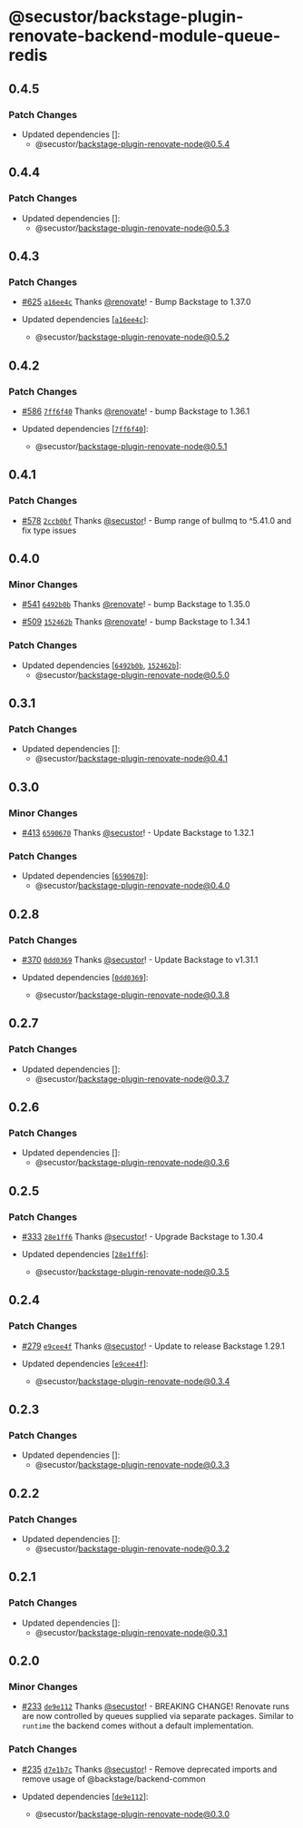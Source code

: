 # @secustor/backstage-plugin-renovate-backend-module-queue-redis

## 0.4.5

### Patch Changes

- Updated dependencies []:
  - @secustor/backstage-plugin-renovate-node@0.5.4

## 0.4.4

### Patch Changes

- Updated dependencies []:
  - @secustor/backstage-plugin-renovate-node@0.5.3

## 0.4.3

### Patch Changes

- [#625](https://github.com/secustor/backstage-plugins/pull/625) [`a16ee4c`](https://github.com/secustor/backstage-plugins/commit/a16ee4c0b67b4f1a8a9069eec3ede2d626acc950) Thanks [@renovate](https://github.com/apps/renovate)! - Bump Backstage to 1.37.0

- Updated dependencies [[`a16ee4c`](https://github.com/secustor/backstage-plugins/commit/a16ee4c0b67b4f1a8a9069eec3ede2d626acc950)]:
  - @secustor/backstage-plugin-renovate-node@0.5.2

## 0.4.2

### Patch Changes

- [#586](https://github.com/secustor/backstage-plugins/pull/586) [`7ff6f40`](https://github.com/secustor/backstage-plugins/commit/7ff6f40d825c3b97f094f5eadff9d4a1ce70533d) Thanks [@renovate](https://github.com/apps/renovate)! - bump Backstage to 1.36.1

- Updated dependencies [[`7ff6f40`](https://github.com/secustor/backstage-plugins/commit/7ff6f40d825c3b97f094f5eadff9d4a1ce70533d)]:
  - @secustor/backstage-plugin-renovate-node@0.5.1

## 0.4.1

### Patch Changes

- [#578](https://github.com/secustor/backstage-plugins/pull/578) [`2ccb0bf`](https://github.com/secustor/backstage-plugins/commit/2ccb0bfc4973d5a0d07c4c145d145b78d004018f) Thanks [@secustor](https://github.com/secustor)! - Bump range of bullmq to ^5.41.0 and fix type issues

## 0.4.0

### Minor Changes

- [#541](https://github.com/secustor/backstage-plugins/pull/541) [`6492b0b`](https://github.com/secustor/backstage-plugins/commit/6492b0be0983f6db3002636385a7fb8b45b99796) Thanks [@renovate](https://github.com/apps/renovate)! - bump Backstage to 1.35.0

- [#509](https://github.com/secustor/backstage-plugins/pull/509) [`152462b`](https://github.com/secustor/backstage-plugins/commit/152462bb3878ee6d7fb13f8455e3018236f38600) Thanks [@renovate](https://github.com/apps/renovate)! - bump Backstage to 1.34.1

### Patch Changes

- Updated dependencies [[`6492b0b`](https://github.com/secustor/backstage-plugins/commit/6492b0be0983f6db3002636385a7fb8b45b99796), [`152462b`](https://github.com/secustor/backstage-plugins/commit/152462bb3878ee6d7fb13f8455e3018236f38600)]:
  - @secustor/backstage-plugin-renovate-node@0.5.0

## 0.3.1

### Patch Changes

- Updated dependencies []:
  - @secustor/backstage-plugin-renovate-node@0.4.1

## 0.3.0

### Minor Changes

- [#413](https://github.com/secustor/backstage-plugins/pull/413) [`6590670`](https://github.com/secustor/backstage-plugins/commit/6590670257a3cac792a8d423f58877925302729b) Thanks [@secustor](https://github.com/secustor)! - Update Backstage to 1.32.1

### Patch Changes

- Updated dependencies [[`6590670`](https://github.com/secustor/backstage-plugins/commit/6590670257a3cac792a8d423f58877925302729b)]:
  - @secustor/backstage-plugin-renovate-node@0.4.0

## 0.2.8

### Patch Changes

- [#370](https://github.com/secustor/backstage-plugins/pull/370) [`0dd0369`](https://github.com/secustor/backstage-plugins/commit/0dd03690cfc1a6309085927c05e2a6c5d2824f5a) Thanks [@secustor](https://github.com/secustor)! - Update Backstage to v1.31.1

- Updated dependencies [[`0dd0369`](https://github.com/secustor/backstage-plugins/commit/0dd03690cfc1a6309085927c05e2a6c5d2824f5a)]:
  - @secustor/backstage-plugin-renovate-node@0.3.8

## 0.2.7

### Patch Changes

- Updated dependencies []:
  - @secustor/backstage-plugin-renovate-node@0.3.7

## 0.2.6

### Patch Changes

- Updated dependencies []:
  - @secustor/backstage-plugin-renovate-node@0.3.6

## 0.2.5

### Patch Changes

- [#333](https://github.com/secustor/backstage-plugins/pull/333) [`28e1ff6`](https://github.com/secustor/backstage-plugins/commit/28e1ff60fa1630f9be80add8951566bc2a2ca4f8) Thanks [@secustor](https://github.com/secustor)! - Upgrade Backstage to 1.30.4

- Updated dependencies [[`28e1ff6`](https://github.com/secustor/backstage-plugins/commit/28e1ff60fa1630f9be80add8951566bc2a2ca4f8)]:
  - @secustor/backstage-plugin-renovate-node@0.3.5

## 0.2.4

### Patch Changes

- [#279](https://github.com/secustor/backstage-plugins/pull/279) [`e9cee4f`](https://github.com/secustor/backstage-plugins/commit/e9cee4f6af7e472bc864ec374b8df0e48ca68a5f) Thanks [@secustor](https://github.com/secustor)! - Update to release Backstage 1.29.1

- Updated dependencies [[`e9cee4f`](https://github.com/secustor/backstage-plugins/commit/e9cee4f6af7e472bc864ec374b8df0e48ca68a5f)]:
  - @secustor/backstage-plugin-renovate-node@0.3.4

## 0.2.3

### Patch Changes

- Updated dependencies []:
  - @secustor/backstage-plugin-renovate-node@0.3.3

## 0.2.2

### Patch Changes

- Updated dependencies []:
  - @secustor/backstage-plugin-renovate-node@0.3.2

## 0.2.1

### Patch Changes

- Updated dependencies []:
  - @secustor/backstage-plugin-renovate-node@0.3.1

## 0.2.0

### Minor Changes

- [#233](https://github.com/secustor/backstage-plugins/pull/233) [`de9e112`](https://github.com/secustor/backstage-plugins/commit/de9e1125ba87d7d43efb632f5643a52c87dbe0ac) Thanks [@secustor](https://github.com/secustor)! - BREAKING CHANGE! Renovate runs are now controlled by queues supplied via separate packages. Similar to `runtime` the backend comes without a default implementation.

### Patch Changes

- [#235](https://github.com/secustor/backstage-plugins/pull/235) [`d7e1b7c`](https://github.com/secustor/backstage-plugins/commit/d7e1b7ca9a9903ef8b8616f7e018a4a93647a621) Thanks [@secustor](https://github.com/secustor)! - Remove deprecated imports and remove usage of @backstage/backend-common

- Updated dependencies [[`de9e112`](https://github.com/secustor/backstage-plugins/commit/de9e1125ba87d7d43efb632f5643a52c87dbe0ac)]:
  - @secustor/backstage-plugin-renovate-node@0.3.0
